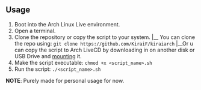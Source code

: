 ## Usage
1. Boot into the Arch Linux Live environment.
2. Open a terminal.
3. Clone the repository or copy the script to your system.
  |__ You can clone the repo using: `git clone https://github.com/KiraiF/kiraiarch`
  |__Or u can copy the script to Arch LiveCD by downloading in on another disk or USB Drive and [mounting](https://man.archlinux.org/man/mount.8) it.  
5. Make the script executable: `chmod +x <script_name>.sh`
6. Run the script: `./<script_name>.sh`

**NOTE**: Purely made for personal usage for now.

